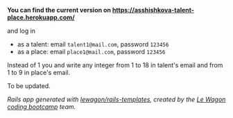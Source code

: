 **You can find the current version on
https://asshishkova-talent-place.herokuapp.com/**

and log in
- as a talent: email `talent1@mail.com`, password `123456`
- as a place: email `place1@mail.com`, password `123456`

Instead of 1 you and write any integer from 1 to 18 in talent's email and from 1 to 9 in place's email.

To be updated.

_Rails app generated with [lewagon/rails-templates](https://github.com/lewagon/rails-templates), created by the [Le Wagon coding bootcamp](https://www.lewagon.com) team._
